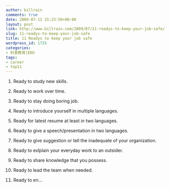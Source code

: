 ```yaml
---
author: billrain
comments: true
date: 2009-07-12 15:23:50+00:00
layout: post
link: http://www.billrain.com/2009/07/11-readys-to-keep-your-job-safe/
slug: 11-readys-to-keep-your-job-safe
title: 11 Readys to keep your job safe
wordpress_id: 1725
categories:
- 科普教育|EDU
tags:
- career
- top11
---
```


1. Ready to study new skills. 

 

2. Ready to work over time.

 

3. Ready to stay doing boring job.

 

4. Ready to introduce yourself in multiple languages.

 

5. Ready for latest resume at least in two languages.

 

6. Ready to give a speech/presentation in two languages.

 

7. Ready to give suggestion or tell the inadequate of your organization.

 

8. Ready to exlplain your everyday work to an outsider.

 

9. Ready to share knowledge that you possess.

 

10. Ready to lead the team when needed.

 

11. Ready to en…
